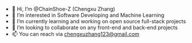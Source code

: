 - 👋 Hi, I’m @ChainShoe-Z (Chengxu Zhang)
- 👀 I’m interested in Software Developing and Machine Learning
- 🌱 I’m currently learning and working on open source full-stack projects
- 💞️ I’m looking to collaborate on any front-end and back-end projects
- 📫 You can reach via chengxuzhang123@gmail.com

<!---
ChainShoe-Z/ChainShoe-Z is a ✨ special ✨ repository because its `README.md` (this file) appears on your GitHub profile.
You can click the Preview link to take a look at your changes.
--->
